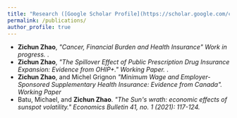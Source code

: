 ```yaml
---
title: "Research ([Google Scholar Profile](https://scholar.google.com/citations?user=6-cTZxkAAAAJ&hl=en))"
permalink: /publications/
author_profile: true
---
```

* <b>Zichun Zhao</b>, <i>"Cancer, Financial Burden and Health Insurance" Work in progress. </i>.<br>
* <b>Zichun Zhao</b>, <i>"The Spillover Effect of Public Prescription Drug Insurance Expansion: Evidence from OHIP+." Working Paper. </i>.<br>
* <b>Zichun Zhao</b>, and Michel Grignon  <i>"Minimum Wage and Employer-Sponsored Supplementary Health Insurance: Evidence from Canada". Working Paper</i><br>
* Batu, Michael, and <b>Zichun Zhao</b>.  <i>"The Sun's wrath: economic effects of sunspot volatility." Economics Bulletin 41, no. 1 (2021): 117-124.</i><br>






